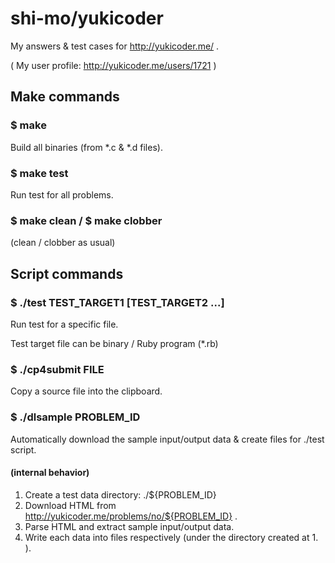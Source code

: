 # shi-mo/yukicoder
My answers &amp; test cases for http://yukicoder.me/ .

( My user profile: http://yukicoder.me/users/1721 )

## Make commands
### $ make
Build all binaries (from *.c &amp; *.d files).

### $ make test
Run test for all problems.

### $ make clean / $ make clobber
(clean / clobber as usual)


## Script commands
### $ ./test TEST_TARGET1 [TEST_TARGET2 ...]
Run test for a specific file.

Test target file can be binary / Ruby program (*.rb)

### $ ./cp4submit FILE
Copy a source file into the clipboard.

### $ ./dlsample PROBLEM_ID
Automatically download the sample input/output data &amp; create files for ./test script.

#### (internal behavior)

1. Create a test data directory: ./${PROBLEM_ID}
2. Download HTML from http://yukicoder.me/problems/no/${PROBLEM_ID} .
3. Parse HTML and extract sample input/output data.
4. Write each data into files respectively (under the directory created at 1. ).
